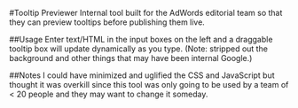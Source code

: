#Tooltip Previewer
Internal tool built for the AdWords editorial team so that they can preview tooltips before publishing them live.

##Usage
Enter text/HTML in the input boxes on the left and a draggable tooltip box will update dynamically as you type. (Note: stripped out the background and other things that may have been internal Google.)

##Notes
I could have minimized and uglified the CSS and JavaScript but thought it was overkill since this tool was only going to be used by a team of < 20 people and they may want to change it someday.
